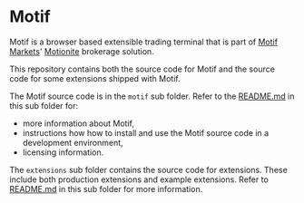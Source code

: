 # Motif

Motif is a browser based extensible trading terminal that is part of [Motif Markets](https://motifmarkets.com)' [Motionite](https://motionite.trade) brokerage solution.

This repository contains both the source code for Motif and the source code for some extensions shipped with Motif.

The Motif source code is in the `motif` sub folder. Refer to the [README.md](motif/README.md) in this sub folder for:
* more information about Motif,
* instructions how how to install and use the Motif source code in a development environment,
* licensing information.

The `extensions` sub folder contains the source code for extensions. These include both production extensions and example extensions.  Refer to [README.md](extensions/readme.md) in this sub folder for more information.